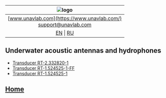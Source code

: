 | ![logo](https://ucnl.github.io/documentation/sm_logo.png) |
| :---: |
| [www.unavlab.com](https://www.unavlab.com/) <br/> [support@unavlab.com](mailto:support@unavlab.com) |
| [EN](README.md) \| [RU](README_RU.md) |

## Underwater acoustic antennas and hydrophones
* [Transducer RT-2.332820-1](https://ucnl.github.io/Docs/EN/Antennas/RT-2.332820-1_specification_en.pdf)
* [Transducer RT-1.524525-1-FF](https://ucnl.github.io/Docs/EN/Antennas/RT-1.524525-1-FF_specification_en.pdf)
* [Transducer RT-1.524525-1](https://ucnl.github.io/Docs/EN/Antennas/RT-1.524525-1_specification_en.pdf)

## [Home](README.md)
